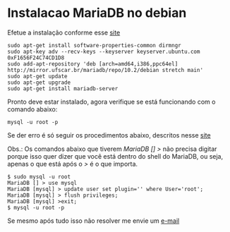 # Instalacao MariaDB no debian

Efetue a instalação conforme esse [site](https://downloads.mariadb.org/mariadb/repositories/#mirror=UFSCar&distro=Debian&distro_release=stretch--stretch&version=10.2)
<!-- language: shell -->
    sudo apt-get install software-properties-common dirmngr
    sudo apt-key adv --recv-keys --keyserver keyserver.ubuntu.com 0xF1656F24C74CD1D8
    sudo add-apt-repository 'deb [arch=amd64,i386,ppc64el] http://mirror.ufscar.br/mariadb/repo/10.2/debian stretch main'
    sudo apt-get update
    sudo apt-get upgrade
    sudo apt-get install mariadb-server
<!-- language: shell -->

Pronto deve estar instalado, agora verifique se está funcionando com o comando abaixo:
<!-- language: shell -->
    mysql -u root -p
<!-- language: shell -->

Se der erro é só seguir os procedimentos abaixo, descritos nesse [site](https://elias.praciano.com/2017/07/como-resolver-o-erro-1698-de-acesso-negado-no-mysql-e-mariadb/)

Obs.: Os comandos abaixo que tiverem *MariaDB [] >* não precisa digitar porque isso quer dizer que você está dentro do shell do MariaDB, ou seja, apenas o que está após o *>* é o que importa.

<!-- language: shell -->

    $ sudo mysql -u root 
    MariaDB [] > use mysql
    MariaDB [mysql] > update user set plugin='' where User='root';
    MariaDB [mysql] > flush privileges;
    MariaDB [mysql] >exit;
    $ mysql -u root -p
<!-- language: shell --> 

Se mesmo após tudo isso não resolver me envie um [e-mail](mailto:nosrednawall@gmail.com)
